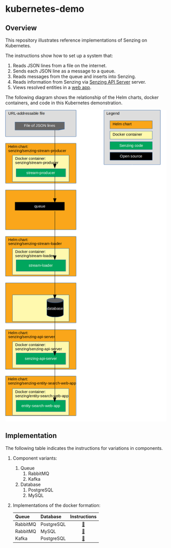 # kubernetes-demo

## Overview

This repository illustrates reference implementations of Senzing on Kubernetes.

The instructions show how to set up a system that:

1. Reads JSON lines from a file on the internet.
1. Sends each JSON line as a message to a queue.
1. Reads messages from the queue and inserts into Senzing.
1. Reads information from Senzing via [Senzing API Server](https://github.com/Senzing/senzing-api-server) server.
1. Views resolved entities in a [web app](https://github.com/Senzing/entity-search-web-app).

The following diagram shows the relationship of the Helm charts, docker containers, and code in this Kubernetes demonstration.

![Image of architecture](docs/img-architecture/architecture.png)

## Implementation

The following table indicates the instructions for variations in components.

1. Component variants:
    1. Queue
        1. RabbitMQ
        1. Kafka
    1. Database
        1. PostgreSQL
        1. MySQL
1. Implementations of the docker formation:

    | Queue    | Database       | Instructions   |
    |----------|----------------|:--------------:|
    | RabbitMQ | PostgreSQL     | [:page_facing_up:](docs/helm-rabbitmq-postgresql/README.md) |
    | RabbitMQ | MySQL          | [:page_facing_up:](docs/helm-rabbitmq-mysql/README.md) |
    | Kafka    | PostgreSQL     | [:page_facing_up:](docs/helm-kafka-postgresql/README.md) |
